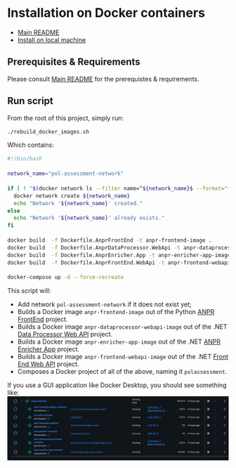# Installation on Docker containers

- [Main README](../../README.md)
- [Install on local machine](LOCAL.md)

## Prerequisites & Requirements
Please consult [Main README](../../README.md) for the prerequistes & requirements.

## Run script
From the root of this project, simply run:
```sh
./rebuild_docker_images.sh
```

Which contains:
```sh
#!/bin/bash

network_name="pol-assessment-network"

if [ ! "$(docker network ls --filter name=^${network_name}$ --format="{{ .Name }}")" ]; then
  docker network create ${network_name}
  echo "Network '${network_name}' created."
else
  echo "Network '${network_name}' already exists."
fi

docker build  -f Dockerfile.AnprFrontEnd -t anpr-frontend-image .
docker build  -f Dockerfile.AnprDataProcessor.WebApi -t anpr-dataprocessor-webapi-image .
docker build  -f Dockerfile.AnprEnricher.App -t anpr-enricher-app-image .
docker build  -f Dockerfile.AnprFrontEnd.WebApi -t anpr-frontend-webapi-image .

docker-compose up -d --force-recreate
```

This script will:
- Add network `pol-assessment-network` if it does not exist yet;
- Builds a Docker image `anpr-frontend-image` out of the Python [ANPR FrontEnd](../../AnprFrontEnd/) project.
- Builds a Docker image `anpr-dataprocessor-webapi-image` out of the .NET [Data Processor Web API](../../PolAssessment/AnprDataProcessor.WebApi/) project.
- Builds a Docker image `anpr-enricher-app-image` out of the .NET [ANPR Enricher App](../../PolAssessment/AnprEnricher.App/) project.
- Builds a Docker image `anpr-frontend-webapi-image` out of the .NET [Front End Web API](../../PolAssessment/AnprFrontEnd.WebApi/) project.
- Composes a Docker project of all of the above, naming it `polassessment`.

If you use a GUI application like Docker Desktop, you should see something like:
![Example of Docker Desktop](../screenshots/docker-desktop.png)
